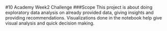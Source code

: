 #10 Academy Week2 Challenge
###Scope
This project is about doing exploratory data analysis on already provided data,
giving insights and providing recommendations. Visualizations done in the notebook
help give visual analysis and quick decision making.
